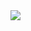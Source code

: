 <img src="https://github.com/Dimascndraa/Dimascndraa/assets/72033896/0c28a686-7183-431f-9a3a-faecbbba6727">
